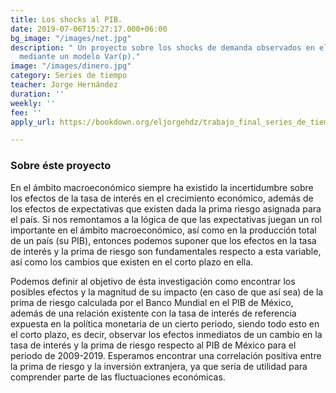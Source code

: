 ```yaml
---
title: Los shocks al PIB.
date: 2019-07-06T15:27:17.000+06:00
bg_image: "/images/net.jpg"
description: " Un proyecto sobre los shocks de demanda observados en el PIB de México
  mediante un modelo Var(p)."
image: "/images/dinero.jpg"
category: Series de tiempo
teacher: Jorge Hernández
duration: ''
weekly: ''
fee: ''
apply_url: https://bookdown.org/eljorgehdz/trabajo_final_series_de_tiempo/

---
```

### Sobre éste proyecto

En el ámbito macroeconómico siempre ha existido la incertidumbre sobre los efectos de la tasa de interés en el crecimiento económico, además de los efectos de expectativas que existen dada la prima riesgo asignada para el país. Si nos remontamos a la lógica de que las expectativas juegan un rol importante en el ámbito macroeconómico, así como en la producción total de un país (su PIB), entonces podemos suponer que los efectos en la tasa de interés y la prima de riesgo son fundamentales respecto a esta variable, así como los cambios que existen en el corto plazo en ella. 

Podemos definir al objetivo de ésta investigación como encontrar los posibles efectos y la magnitud de su impacto (en caso de que así sea) de la prima de riesgo calculada por el Banco Mundial en el PIB de México, además de una relación existente con la tasa de interés de referencia expuesta en la política monetaria de un cierto periodo, siendo todo esto en el corto plazo, es decir, observar los efectos inmediatos de un cambio en la tasa de interés y la prima de riesgo respecto al PIB de México para el periodo de 2009-2019. Esperamos encontrar una correlación positiva entre la prima de riesgo y la inversión extranjera, ya que sería de utilidad para comprender parte de las fluctuaciones económicas.